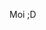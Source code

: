 <!doctype html>
<html>
  <head>
    <title>Midka's Website</title>
  </head>
  <body>
    <p>Moi ;D</p>
  </body>
</html>
